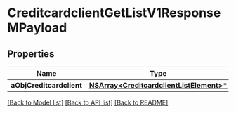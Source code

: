 # CreditcardclientGetListV1ResponseMPayload

## Properties
Name | Type | Description | Notes
------------ | ------------- | ------------- | -------------
**aObjCreditcardclient** | [**NSArray&lt;CreditcardclientListElement&gt;***](CreditcardclientListElement.md) |  | 

[[Back to Model list]](../README.md#documentation-for-models) [[Back to API list]](../README.md#documentation-for-api-endpoints) [[Back to README]](../README.md)


